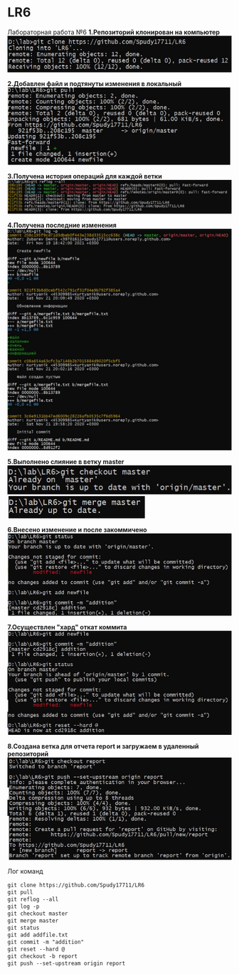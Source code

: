 # LR6
Лабораторная работа №6
__1.Репозиторий клонирован на компьютер__
![screen1](https://github.com/Spudy17711/LR6/blob/master/screenshots/1.jpg)

__2.Добавлен файл и подтянуты изменения в локальный__
![screen2](https://github.com/Spudy17711/LR6/blob/master/screenshots/1,5.jpg)

__3.Получена история операций для каждой ветки__
![screen3](https://github.com/Spudy17711/LR6/blob/master/screenshots/2.jpg)

__4.Получена последние изменения__
![screen4](https://github.com/Spudy17711/LR6/blob/master/screenshots/3.jpg)

__5.Выполнено слияние в ветку master__ 
![screen5](https://github.com/Spudy17711/LR6/blob/master/screenshots/4.jpg)
![screen6](https://github.com/Spudy17711/LR6/blob/master/screenshots/4,5.jpg)

__6.Внесено изменение и после закоммичено__
![screen7](https://github.com/Spudy17711/LR6/blob/master/screenshots/5.jpg)

__7.Осуществлен "хард" откат коммита__
![screen8](https://github.com/Spudy17711/LR6/blob/master/screenshots/6.jpg)

__8.Создана ветка для отчета report и загружаем в удаленный репозиторий__
![screen9](https://github.com/Spudy17711/LR6/blob/master/screenshots/7.jpg)

Лог команд
```
git clone https://github.com/Spudy17711/LR6
git pull
git reflog --all
git log -p
git checkout master
git merge master
git status
git add addfile.txt
git commit -m "addition"
git reset --hard @
git checkout -b report
git push --set-upstream origin report
```
